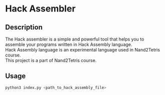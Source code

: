 # Hack Assembler

## Description

The Hack assembler is a simple and powerful tool that helps you to assemble your programs written in Hack Assembly language.</br>
Hack Assembly language is an experimental language used in Nand2Tetris course.<br/>
This project is a part of Nand2Tetris course.

## Usage

```bash
python3 index.py <path_to_hack_assembly_file>
```
